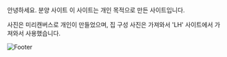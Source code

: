 안녕하세요. 분양 사이트 
이 사이트는 개인 목적으로 만든 사이트입니다. 

사진은 미리캔버스로 개인이 만들었으며, 
집 구성 사진은 가져와서 'LH' 사이트에서 가져와서 사용했습니다.

![Footer](https://capsule-render.vercel.app/api?type=waving&color=auto&height=200&section=footer)
